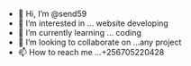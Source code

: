 - 👋 Hi, I’m @send59
- 👀 I’m interested in ... website developing
- 🌱 I’m currently learning ... coding
- 💞️ I’m looking to collaborate on ...any project
- 📫 How to reach me ...+256705220428

<!---
send59/send59 is a ✨ special ✨ repository because its `README.md` (this file) appears on your GitHub profile.
You can click the Preview link to take a look at your changes.
--->
